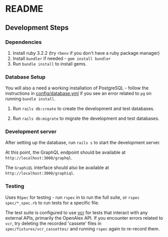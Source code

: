 # README

## Development Steps

### Dependencies
1. Install ruby 3.2.2 (try `rbenv` if you don't have a ruby package manager)
2. Install `bundler` if needed - `gem install bundler`
3. Run `bundle install` to install gems.

### Database Setup

You will also a need a working installation of PostgreSQL - follow the instructions in [config/database.yml](config/database.yml) if you see an error related to `pg` on running `bundle install`.

1. Run `rails db:create` to create the development and test databases.

2. Run `rails db:migrate` to migrate the development and test databases. 

### Development server
After setting up the database, run `rails s` to start the development server.

At this point, the GraphQL endpoint should be available at `http://localhost:3000/graphql`.

The `GraphiQL` interface should also be available at `http://localhost:3000/graphiql`.

### Testing

Uses `RSpec` for testing - run `rspec` in to run the full suite, or `rspec spec/*_spec.rb` to run tests for a specific file. 

The test suite is configured to use [vcr](https://github.com/vcr/vcr) for tests that interact with any external APIs, primarily the OpenAlex API. If you encounter errors related to `vcr`, try deleting the recorded 'cassete' files in `spec/fixtures/vcr_cassettes/` and running `rspec` again to re-record them. 